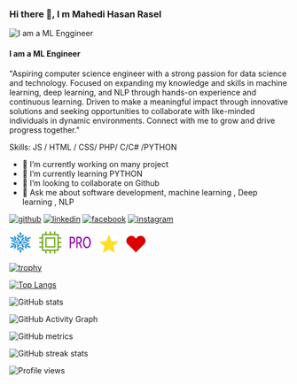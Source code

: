 ### Hi there 👋, I m Mahedi Hasan Rasel
![I am a ML Enggineer ](https://scontent.fdac27-1.fna.fbcdn.net/v/t1.6435-9/76204104_890681584660511_7069189953564966912_n.jpg?_nc_cat=111&ccb=1-5&_nc_sid=174925&_nc_eui2=AeE8V7j9oqEi5AYUpEIqW18cbR1hkR3MSP9tHWGRHcxI_35r0NOkalnuFAl2f57PbmW3kqCMQFylbifJK-XM3FXU&_nc_ohc=FI9pkkAH4cgAX8EoFVl&_nc_ht=scontent.fdac27-1.fna&oh=c79ea22dcf36343a875b3641602b4ff1&oe=61CE7A75)
#### I am a ML Engineer 
"Aspiring computer science engineer with a strong passion for data science and technology. Focused on expanding my knowledge and skills in machine learning, deep learning, and NLP through hands-on experience and continuous learning. Driven to make a meaningful impact through innovative solutions and seeking opportunities to collaborate with like-minded individuals in dynamic environments. Connect with me to grow and drive progress together."

Skills:  JS / HTML / CSS/ PHP/ C/C# /PYTHON

- 🔭 I’m currently working on many project 
- 🌱 I’m currently learning PYTHON 
- 👯 I’m looking to collaborate on Github 
- 💬 Ask me about software development, machine learning , Deep learning , NLP 


[<img src='https://cdn.jsdelivr.net/npm/simple-icons@3.0.1/icons/github.svg' alt='github' height='40'>](https://github.com/MahediHasanRasel)  [<img src='https://cdn.jsdelivr.net/npm/simple-icons@3.0.1/icons/linkedin.svg' alt='linkedin' height='40'>](https://www.linkedin.com/in/https://www.linkedin.com/in/mahedi-hasan-rasel-a6b7a517b//)  [<img src='https://cdn.jsdelivr.net/npm/simple-icons@3.0.1/icons/facebook.svg' alt='facebook' height='40'>](https://www.facebook.com/https://www.facebook.com/mehedi182641/)  [<img src='https://cdn.jsdelivr.net/npm/simple-icons@3.0.1/icons/instagram.svg' alt='instagram' height='40'>](https://www.instagram.com/https://www.instagram.com/mahedi_hasan_rasel//)  

<a href='https://archiveprogram.github.com/'><img src='https://raw.githubusercontent.com/acervenky/animated-github-badges/master/assets/acbadge.gif' width='40' height='40'></a> <a href='https://docs.github.com/en/developers'><img src='https://raw.githubusercontent.com/acervenky/animated-github-badges/master/assets/devbadge.gif' width='40' height='40'></a> <a href='https://github.com/pricing'><img src='https://raw.githubusercontent.com/acervenky/animated-github-badges/master/assets/pro.gif' width='40' height='40'></a> <a href='https://stars.github.com/'><img src='https://raw.githubusercontent.com/acervenky/animated-github-badges/master/assets/starbadge.gif' width='35' height='35'></a> <a href='https://docs.github.com/en/github/supporting-the-open-source-community-with-github-sponsors'><img src='https://raw.githubusercontent.com/acervenky/animated-github-badges/master/assets/sponsorbadge.gif' width='35' height='35'></a> 

[![trophy](https://github-profile-trophy.vercel.app/?username=MahediHasanRasel)](https://github.com/ryo-ma/github-profile-trophy)

[![Top Langs](https://github-readme-stats.vercel.app/api/top-langs/?username=MahediHasanRasel)](https://github.com/anuraghazra/github-readme-stats)

![GitHub stats](https://github-readme-stats.vercel.app/api?username=MahediHasanRasel&show_icons=true&count_private=true)  

![GitHub Activity Graph](https://activity-graph.herokuapp.com/graph?username=MahediHasanRasel)  

![GitHub metrics](https://metrics.lecoq.io/MahediHasanRasel)  

![GitHub streak stats](https://github-readme-streak-stats.herokuapp.com/?user=MahediHasanRasel)  

![Profile views](https://gpvc.arturio.dev/MahediHasanRasel)  
